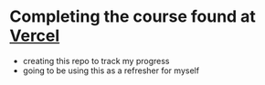 # Completing the course found at [Vercel](https://nextjs.org/learn/react-foundations/getting-started-with-react)

- creating this repo to track my progress
- going to be using this as a refresher for myself
